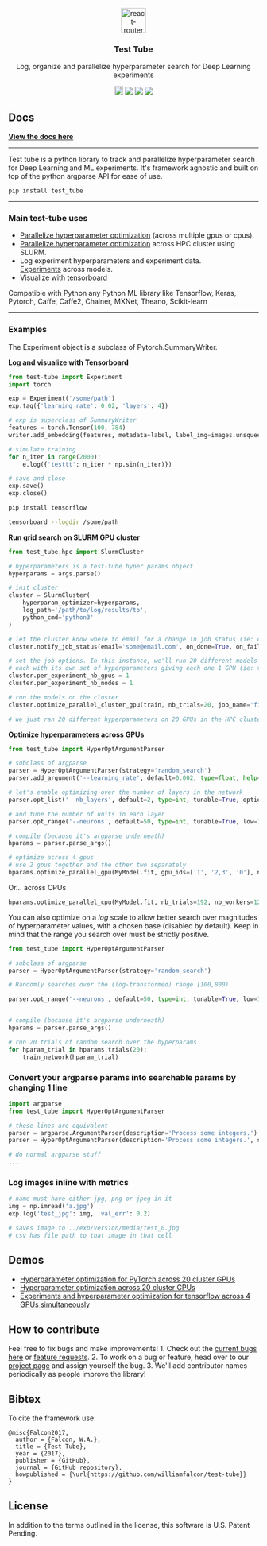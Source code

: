 <p align="center">
  <a href="https://williamfalcon.github.io/test-tube/">
    <img alt="react-router" src="https://raw.githubusercontent.com/williamfalcon/test-tube/master/imgs/test_tube_logo.png" width="50">
  </a>
</p>
<h3 align="center">
  Test Tube
</h3>
<p align="center">
  Log, organize and parallelize hyperparameter search for Deep Learning experiments
</p>
<p align="center">
  <a href="https://badge.fury.io/py/test-tube"><img src="https://badge.fury.io/py/test-tube.svg" alt="PyPI version" height="18"></a>
  <a href="https://travis-ci.org/williamFalcon/test-tube"><img src="https://travis-ci.org/williamFalcon/test-tube.svg?branch=master"></a>
  <a href="https://williamfalcon.github.io/test-tube/"><img src="https://readthedocs.org/projects/test-tube/badge/?version=latest"></a>
  <a href="https://github.com/williamFalcon/test-tube/blob/master/LICENSE"><img src="https://img.shields.io/badge/License-MIT-yellow.svg"></a>
</p>   

## Docs

**[View the docs here](https://williamfalcon.github.io/test-tube/)**

---   

Test tube is a python library to track and parallelize hyperparameter
search for Deep Learning and ML experiments. It's framework agnostic and
built on top of the python argparse API for ease of use.

``` {.bash}
pip install test_tube
```

---   

### Main test-tube uses

-   [Parallelize hyperparameter
    optimization](https://williamfalcon.github.io/test-tube/hyperparameter_optimization/HyperOptArgumentParser/)
    (across multiple gpus or cpus).
-   [Parallelize hyperparameter
    optimization](https://williamfalcon.github.io/test-tube/hyperparameter_optimization/HyperOptArgumentParser/)
    across HPC cluster using SLURM.   
-   Log experiment hyperparameters and experiment data.   
    [Experiments](https://williamfalcon.github.io/test-tube/experiment_tracking/experiment/)
    across models.
-   Visualize with [tensorboard](https://www.tensorflow.org/guide/summaries_and_tensorboard)

Compatible with Python any Python ML library like Tensorflow, Keras, Pytorch, Caffe, Caffe2, Chainer, MXNet, Theano, Scikit-learn   

---   
### Examples   
The Experiment object is a subclass of Pytorch.SummaryWriter.  

**Log and visualize with Tensorboard**     

```python
from test-tube import Experiment
import torch

exp = Experiment('/some/path')
exp.tag({'learning_rate': 0.02, 'layers': 4})    

# exp is superclass of SummaryWriter
features = torch.Tensor(100, 784)
writer.add_embedding(features, metadata=label, label_img=images.unsqueeze(1))

# simulate training
for n_iter in range(2000):
    e.log({'testtt': n_iter * np.sin(n_iter)})

# save and close
exp.save()
exp.close()
```

```bash
pip install tensorflow   

tensorboard --logdir /some/path
``` 
    
**Run grid search on SLURM GPU cluster**    

``` python
from test_tube.hpc import SlurmCluster

# hyperparameters is a test-tube hyper params object
hyperparams = args.parse()

# init cluster
cluster = SlurmCluster(
    hyperparam_optimizer=hyperparams,
    log_path='/path/to/log/results/to',
    python_cmd='python3'
)

# let the cluster know where to email for a change in job status (ie: complete, fail, etc...)
cluster.notify_job_status(email='some@email.com', on_done=True, on_fail=True)

# set the job options. In this instance, we'll run 20 different models
# each with its own set of hyperparameters giving each one 1 GPU (ie: taking up 20 GPUs)
cluster.per_experiment_nb_gpus = 1
cluster.per_experiment_nb_nodes = 1

# run the models on the cluster
cluster.optimize_parallel_cluster_gpu(train, nb_trials=20, job_name='first_tt_batch', job_display_name='my_batch')   

# we just ran 20 different hyperparameters on 20 GPUs in the HPC cluster!!    
```    

**Optimize hyperparameters across GPUs**

``` python
from test_tube import HyperOptArgumentParser

# subclass of argparse
parser = HyperOptArgumentParser(strategy='random_search')
parser.add_argument('--learning_rate', default=0.002, type=float, help='the learning rate')

# let's enable optimizing over the number of layers in the network
parser.opt_list('--nb_layers', default=2, type=int, tunable=True, options=[2, 4, 8])

# and tune the number of units in each layer
parser.opt_range('--neurons', default=50, type=int, tunable=True, low=100, high=800, nb_samples=10)

# compile (because it's argparse underneath)
hparams = parser.parse_args()

# optimize across 4 gpus
# use 2 gpus together and the other two separately
hparams.optimize_parallel_gpu(MyModel.fit, gpu_ids=['1', '2,3', '0'], nb_trials=192, nb_workers=4)
```

Or... across CPUs

``` python
hparams.optimize_parallel_cpu(MyModel.fit, nb_trials=192, nb_workers=12)
```

You can also optimize on a *log* scale to allow better search over
magnitudes of hyperparameter values, with a chosen base (disabled by
default). Keep in mind that the range you search over must be strictly
positive.

```python
from test_tube import HyperOptArgumentParser

# subclass of argparse
parser = HyperOptArgumentParser(strategy='random_search')

# Randomly searches over the (log-transformed) range [100,800).

parser.opt_range('--neurons', default=50, type=int, tunable=True, low=100, high=800, nb_samples=10, log_base=10)


# compile (because it's argparse underneath)
hparams = parser.parse_args()

# run 20 trials of random search over the hyperparams
for hparam_trial in hparams.trials(20):
    train_network(hparam_trial)
```

### Convert your argparse params into searchable params by changing 1 line

```python
import argparse
from test_tube import HyperOptArgumentParser

# these lines are equivalent
parser = argparse.ArgumentParser(description='Process some integers.')
parser = HyperOptArgumentParser(description='Process some integers.', strategy='grid_search')

# do normal argparse stuff
...
```

### Log images inline with metrics

```python
# name must have either jpg, png or jpeg in it
img = np.imread('a.jpg')
exp.log('test_jpg': img, 'val_err': 0.2)

# saves image to ../exp/version/media/test_0.jpg
# csv has file path to that image in that cell
```

## Demos

-   [Hyperparameter optimization for PyTorch across 20 cluster GPUs](https://github.com/williamFalcon/test-tube/blob/master/examples/pytorch_hpc_example.py)   
-   [Hyperparameter optimization across 20 cluster CPUs](https://github.com/williamFalcon/test-tube/blob/master/examples/hpc_cpu_example.py)   
-   [Experiments and hyperparameter optimization for tensorflow across 4 GPUs simultaneously](https://github.com/williamFalcon/test-tube/blob/master/examples/tensorflow_example.py)

## How to contribute

Feel free to fix bugs and make improvements! 1. Check out the [current
bugs here](https://github.com/williamFalcon/test-tube/issues) or
[feature
requests](https://github.com/williamFalcon/test-tube/projects/1). 2. To
work on a bug or feature, head over to our [project
page](https://github.com/williamFalcon/test-tube/projects/1) and assign
yourself the bug. 3. We'll add contributor names periodically as people
improve the library!

## Bibtex

To cite the framework use:

    @misc{Falcon2017,
      author = {Falcon, W.A.},
      title = {Test Tube},
      year = {2017},
      publisher = {GitHub},
      journal = {GitHub repository},
      howpublished = {\url{https://github.com/williamfalcon/test-tube}}
    }    
    
 ## License    
 In addition to the terms outlined in the license, this software is U.S. Patent Pending.    
